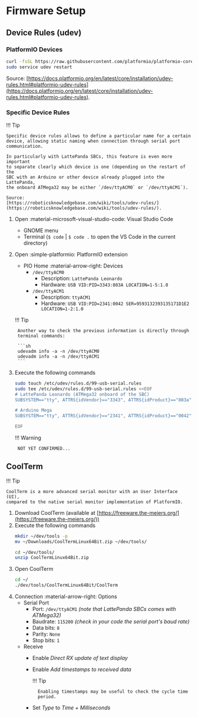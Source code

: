 # Firmware Setup

## Device Rules (udev)

### PlatformIO Devices

```sh
curl -fsSL https://raw.githubusercontent.com/platformio/platformio-core/develop/platformio/assets/system/99-platformio-udev.rules | sudo tee /etc/udev/rules.d/99-platformio-udev.rules
sudo service udev restart
```

Source:
[https://docs.platformio.org/en/latest/core/installation/udev-rules.html#platformio-udev-rules](https://docs.platformio.org/en/latest/core/installation/udev-rules.html#platformio-udev-rules).

### Specific Device Rules

!!! Tip

    Specific device rules allows to define a particular name for a certain
    device, allowing static naming when connection through serial port
    communication.

    In particularly with LattePanda SBCs, this feature is even more important
    to separate clearly which device is one (depending on the restart of the
    SBC with an Arduino or other device already plugged into the LattePanda,
    the onboard ATMega32 may be either `/dev/ttyACM0` or `/dev/ttyACM1`).

    Source:
    [https://roboticsknowledgebase.com/wiki/tools/udev-rules/](https://roboticsknowledgebase.com/wiki/tools/udev-rules/).

1. Open :material-microsoft-visual-studio-code: Visual Studio Code
    - GNOME menu
    - Terminal (`$ code` | `$ code .` to open the VS Code in the current
      directory)
2. Open :simple-platformio: PlatformIO extension
    - PIO Home :material-arrow-right: Devices
        - `/dev/ttyACM0`
            - Description: `LattePanda Leonardo`
            - Hardware: `USB VID:PID=3343:803A LOCATION=1-5:1.0`
        - `/dev/ttyACM1`
            - Description: `ttyACM1`
            - Hardware: `USB VID:PID=2341:0042 SER=9593132393135171D1E2 LOCATION=1-2:1.0`

    !!! Tip

        Another way to check the previous information is directly through
        terminal commands:

        ```sh
        udevadm info -a -n /dev/ttyACM0
        udevadm info -a -n /dev/ttyACM1
        ```

3. Execute the following commands

    ```sh
    sudo touch /etc/udev/rules.d/99-usb-serial.rules
    sudo tee /etc/udev/rules.d/99-usb-serial.rules <<EOF
    # LattePanda Leonardo (ATMega32 onboard of the SBC)
    SUBSYSTEM=="tty", ATTRS{idVendor}=="3343", ATTRS{idProduct}=="803a", SYMLINK+="ttyLattePandaATMega"

    # Arduino Mega
    SUBSYSTEM=="tty", ATTRS{idVendor}=="2341", ATTRS{idProduct}=="0042", SYMLINK+="ttyArduinoMega"

    EOF
    ```

    !!! Warning

        NOT YET CONFIRMED...


## CoolTerm

!!! Tip

    CoolTerm is a more advanced serial monitor with an User Interface (UI),
    compared to the native serial monitor implementation of PlatformIO.

1. Download CoolTerm (available at
   [https://freeware.the-meiers.org/](https://freeware.the-meiers.org/))
2. Execute the following commands
    ```sh
    mkdir ~/dev/tools -p
    mv ~/Downloads/CoolTermLinux64Bit.zip ~/dev/tools/

    cd ~/dev/tools/
    unzip CoolTermLinux64Bit.zip
    ```
3. Open CoolTerm
    ```sh
    cd ~/
    ./dev/tools/CoolTermLinux64Bit/CoolTerm
    ```
4. Connection :material-arrow-right: Options
    - Serial Port
        - Port: `/dev/ttyACM1` _(note that LattePanda SBCs comes with ATMega32)_
        - Baudrate: `115200` _(check in your code the serial port's baud rate)_
        - Data bits: `8`
        - Parity: `None`
        - Stop bits: `1`
    - Receive
        - Enable _Direct RX update of text display_
        - Enable _Add timestamps to received data_

            !!! Tip

                Enabling timestamps may be useful to check the cycle time
                period.

        - Set _Type_ to _Time + Milliseconds_

